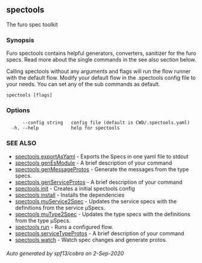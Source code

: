 ## spectools

The furo spec toolkit

### Synopsis

Furo spectools contains helpful generators, converters, sanitizer for the furo specs.
Read more about the single commands in the see also section below.

Calling spectools without any arguments and flags will run the flow runner with the default flow. 
Modify your default flow in the .spectools config file to your needs. You can set any of the sub commands as default.


```
spectools [flags]
```

### Options

```
      --config string   config file (default is CWD/.spectools.yaml)
  -h, --help            help for spectools
```

### SEE ALSO

* [spectools exportAsYaml](spectools_exportAsYaml.md)	 - Exports the Specs in one yaml file to stdout
* [spectools genEsModule](spectools_genEsModule.md)	 - A brief description of your command
* [spectools genMessageProtos](spectools_genMessageProtos.md)	 - Generate the messages from the type specs.
* [spectools genServiceProtos](spectools_genServiceProtos.md)	 - A brief description of your command
* [spectools init](spectools_init.md)	 - Creates a initial spectools config
* [spectools install](spectools_install.md)	 - Installs the dependencies
* [spectools muService2Spec](spectools_muService2Spec.md)	 - Updates the service specs with the definitions from the service µSpecs.
* [spectools muType2Spec](spectools_muType2Spec.md)	 - Updates the type specs with the definitions from the type µSpecs.
* [spectools run](spectools_run.md)	 - Runs a configured flow.
* [spectools serviceTypeProtos](spectools_serviceTypeProtos.md)	 - A brief description of your command
* [spectools watch](spectools_watch.md)	 - Watch spec changes and generate protos.

###### Auto generated by spf13/cobra on 2-Sep-2020
